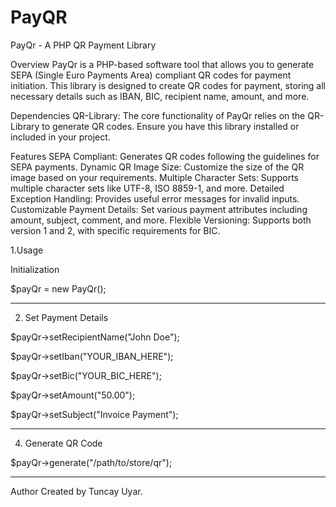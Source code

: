 # PayQR
PayQr - A PHP QR Payment Library


Overview
PayQr is a PHP-based software tool that allows you to generate SEPA (Single Euro Payments Area) compliant QR codes for payment initiation. This library is designed to create QR codes for payment, storing all necessary details such as IBAN, BIC, recipient name, amount, and more.

Dependencies
QR-Library: The core functionality of PayQr relies on the QR-Library to generate QR codes. Ensure you have this library installed or included in your project.

Features
SEPA Compliant: Generates QR codes following the guidelines for SEPA payments.
Dynamic QR Image Size: Customize the size of the QR image based on your requirements.
Multiple Character Sets: Supports multiple character sets like UTF-8, ISO 8859-1, and more.
Detailed Exception Handling: Provides useful error messages for invalid inputs.
Customizable Payment Details: Set various payment attributes including amount, subject, comment, and more.
Flexible Versioning: Supports both version 1 and 2, with specific requirements for BIC.

1.Usage 

Initialization

  $payQr = new PayQr();
  
_____________________________________________________________

2. Set Payment Details
   
  $payQr->setRecipientName("John Doe");
  
  $payQr->setIban("YOUR_IBAN_HERE");
  
  $payQr->setBic("YOUR_BIC_HERE");
  
  $payQr->setAmount("50.00");
  
  $payQr->setSubject("Invoice Payment");

_____________________________________________________________

4. Generate QR Code
   
  $payQr->generate("/path/to/store/qr");
  
_____________________________________________________________

Author
Created by Tuncay Uyar.

